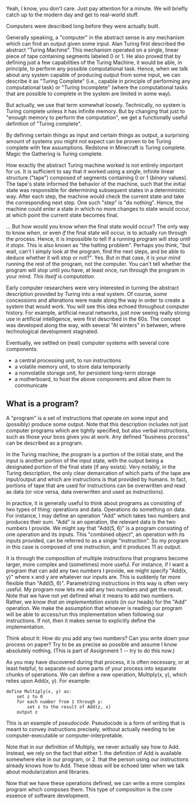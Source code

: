 Yeah, I know, you don't care. Just pay attention for a minute. We will briefly catch up to the modern day and get to real-world stuff.

Computers were described long before they were actually built.

Generally speaking, a "computer" in the abstract sense is any mechanism which can find an output given some input. Alan Turing first described the abstract "Turing Machine". This mechanism operated on a single, linear piece of tape containing segments labeled 0 or 1. He also proved that by defining just a few capabilities of the Turing Machine, it would be able, in principle, to perform any possible computational task. Hence, when we talk about any system capable of producing output from some input, we can describe it as "Turing Complete" (i.e., capable in principle of performing any computational task) or "Turing Incomplete" (where the computational tasks that are possible to complete in the system are limited in some way).

But actually, we use that term somewhat loosely. Technically, no system is Turing complete unless it has infinite memory. But by changing that just to "enough memory to perform the computation", we get a functionally useful definition of "Turing complete".

By defining certain things as input and certain things as output, a surprising amount of systems you might not expect can be proven to be Turing complete with few assumptions.  Redstone in Minecraft is Turing complete. Magic the Gathering is Turing complete.

How exactly the abstract Turing machine worked is not entirely important for us. It is sufficient to say that it worked using a single, infinite linear structure ("tape") composed of segments containing 0 or 1 (*binary* values). The tape's state informed the behavior of the machine, such that the initial state was responsible for determining subsequent states in a deterministic way. After each step, the machine would check the current state and take the corresponding next step. One such "step" is "do nothing". Hence, the machine could enter a state in which no more changes to state would occur, at which point the current state becomes final. 

... But how would you know when the final state would occur? The only way to know *when*, or even *if* the final state will occur, is to actually run through the process. Hence, it is impossible to tell if a running program will stop *until it stops*. This is also known as "the halting problem". Perhaps you think, "but wait, can't I simply look at the program, find the next steps, and be able to deduce whether it will stop or not?". Yes. But in that case, it is *your mind* running the rest of the program, not the computer. You can't tell whether the program will stop until you have, at least once, run through the program in your mind. *This itself is computation.*

Early computer researchers were very interested in turning the abstract description provided by Turing into a real system. Of course, some concessions and alterations were made along the way in order to create a system that would work. You will see this idea echoed throughout computer history. For example, artificial neural networks, just now seeing really strong use in artificial intelligence, were first described in the 60s. The concept was developed along the way, with several "AI winters" in between, where technological development stagnated.

Eventually, we settled on (real) computer systems with several core components:
- a central processing unit, to run instructions
- a volatile memory unit, to store data temporarily 
- a nonvolatile storage unit, for persistent long-term storage
- a motherboard, to host the above components and allow them to communicate

## What is a program?

A "program" is a set of instructions that operate on some input and (possibly) produce some output. Note that this description includes not just computer programs which are tightly specified, but also verbal instructions, such as those your boss gives you at work. Any defined "business process" can be described as a program.

In the Turing machine, the program is a portion of the initial state, and the input is another portion of the input state, with the output being a designated portion of the final state (if any exists). Very notably, in the Turing description, the only clear demarcation of which parts of the tape are input/output and which are instructions is that provided by humans. In fact, portions of tape that are used for instructions can be overwritten and read as data (or vice versa, data overwritten and used as instructions).

In practice, it is generally useful to think about programs as consisting of two types of thing: operations and data. Operations do something on data. For instance, I may define an operation "Add" which takes two numbers and produces their sum. "Add" is an operation, the relevant data is the two numbers I provide. We might say that "Add(5, 6)" is a program consisting of one operation and its inputs. This "combined object", an operation with its inputs provided, can be referred to as a single "instruction". So my program in this case is composed of one instruction, and it produces 11 as output. 

It is through the composition of multiple instructions that programs become larger, more complex and (sometimes) more useful. For instance, if I want a program that can add any two numbers I provide, we might specify "Add(x, y)" where x and y are whatever our inputs are. This is suddenly far more flexible than "Add(5, 6)". Parametrizing instructions in this way is often very useful. My program now lets me add any two numbers and get the result. Note that we have not yet defined what it means to add two numbers. Rather, we *know that an implementation exists* (in our heads) for the "Add" operation. We make the assumption that whoever is reading our program will be able to access/run this implementation when following our instructions. If not, then it makes sense to explicitly define the implementation.

Think about it: How do you add any two numbers? Can you write down your process on paper? Try to be as precise as possible and assume I know absolutely nothing. (This is part of Assignment 1 -- try to do this now.)

As you may have discovered during that process, it is often necessary, or at least helpful, to separate out some parts of your process into separate chunks of operations. We can define a new operation, Multiply(x, y), which relies upon Add(x, y). For example:

```
define Multiply(x, y) as:
    set z to 0
	for each number from 1 through y:
		set z to the result of Add(z, x)
	output z
```

This is an example of *pseudocode*. Pseudocode is a form of writing that is meant to convey instructions precisely, without actually needing to be computer-executable or computer-interpretable. 

Note that in our definition of Multiply, we never actually say how to Add. Instead, we rely on the fact that either 1. the definition of Add is available somewhere else in our program, or 2. that the person using our instructions already knows how to Add. These ideas will be echoed later when we talk about modularization and libraries.

Now that we have these operations defined, we can write a more complex program which composes them. This type of composition is the core essence of software development.




